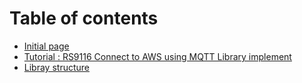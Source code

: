 # Table of contents

* [Initial page](README.md)
* [Tutorial : RS9116 Connect to AWS using MQTT Library implement](connected-flow-chart.md)
* [Libray structure](libray-structure.md)

